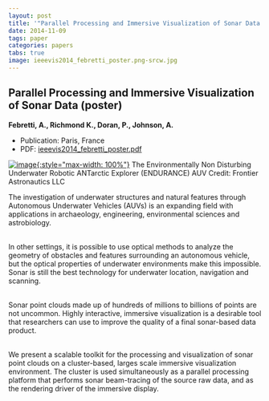 ```yaml
---
layout: post
title: '"Parallel Processing and Immersive Visualization of Sonar Data (poster)"'
date: 2014-11-09
tags: paper
categories: papers
tabs: true
image: ieeevis2014_febretti_poster.png-srcw.jpg
---
```


## Parallel Processing and Immersive Visualization of Sonar Data (poster)
**Febretti, A., Richmond K., Doran, P., Johnson, A.**
- Publication: Paris, France
- PDF: [ieeevis2014_febretti_poster.pdf](/documents/ieeevis2014_febretti_poster.pdf)


[![image](https://www.evl.uic.edu/output/originals/ieeevis2014_febretti_poster.png-srcw.jpg){:style="max-width: 100%"}](https://www.evl.uic.edu/output/originals/ieeevis2014_febretti_poster.png-srcw.jpg)
The Environmentally Non Disturbing Underwater Robotic ANTarctic Explorer (ENDURANCE) AUV
Credit: Frontier Astronautics LLC

The investigation of underwater structures and natural features through Autonomous Underwater Vehicles (AUVs) is an expanding field with applications in archaeology, engineering, environmental sciences and astrobiology.<br><br>

In other settings, it is possible to use optical methods to analyze the geometry of obstacles and features surrounding an autonomous vehicle, but the optical properties of underwater environments make this impossible. Sonar is still the best technology for underwater location, navigation and scanning.<br><br>

Sonar point clouds made up of hundreds of millions to billions of points are not uncommon. Highly interactive, immersive visualization is a desirable tool that researchers can use to improve the quality of a final sonar-based data product.<br><br>

We present a scalable toolkit for the processing and visualization of sonar point clouds on a cluster-based, larges scale immersive visualization environment. The cluster is used simultaneously as a parallel processing platform that performs sonar beam-tracing of the source raw data, and as the rendering driver of the immersive display.